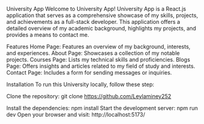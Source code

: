 University App
Welcome to University App!
University App is a React.js application that serves as a comprehensive showcase of my skills, projects, and achievements as a full-stack developer. This application offers a detailed overview of my academic background, highlights my projects, and provides a means to contact me.

Features
Home Page: Features an overview of my background, interests, and experiences.
About Page: Showcases a collection of my notable projects.
Courses Page: Lists my technical skills and proficiencies.
Blogs Page: Offers insights and articles related to my field of study and interests.
Contact Page: Includes a form for sending messages or inquiries.

Installation
To run this University locally, follow these step:

Clone the repository: git clone https://github.com/Leylaminey252

Install the dependencies: npm install
Start the development server: npm run dev
Open your browser and visit: http://localhost:5173/
